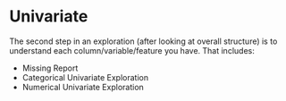 # Univariate
The second step in an exploration (after looking at overall structure) is to understand each column/variable/feature you have. That includes:
- Missing Report
- Categorical Univariate Exploration
- Numerical Univariate Exploration
